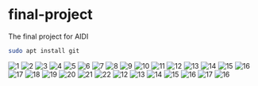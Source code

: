 # final-project
The final project for AIDI
```bash
sudo apt install git
```
![1](images/1.png)
![2](images/2.png)
![3](images/3.png)
![4](images/4.png)
![5](images/5.png)
![6](images/6.png)
![7](images/7.png)
![8](images/8.png)
![9](images/9.png)
![10](images/10.png)
![11](images/11.png)
![12](images/12.png)
![13](images/13.png)
![14](images/14.png)
![15](images/15.png)
![16](images/16.png)
![17](images/17.png)
![18](images/18.png)
![19](images/19.png)
![20](images/20.png)
![21](images/21.png)
![22](images/22.png)
![12](images/gitsrv1.png)
![13](images/gitsrv2.png)
![14](images/gitsrv3.png)
![15](images/gitsrv4.png)
![16](images/gitsrv5.png)
![17](images/gitsrv6.png)
![16](images/gitsrv7.png)

